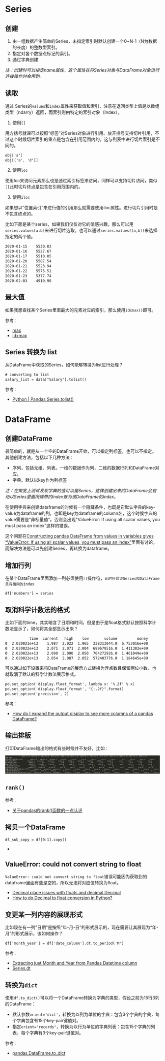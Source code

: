 # Series

## 创建

1. 由一组数据产生简单的Series，未指定索引时默认创建一个0~N-1（N为数据的长度）的整数型索引。
2. 指定对各个数据点标记的索引。
3. 通过字典创建


*注：创建时可以指定name属性，这个属性在将Series对象与DataFrame对象进行连接操作时会用到。*


## 读取

通过 Series的`values`和`index`属性来获取值和索引，注意在返回类型上值是以数组类型（ndarry）返回，而索引则由特定的索引对象（Index）。

1. 使用`[]`

用方括号就课可以按照“标签”对Series对象进行引用。放开括号支持切片引用，不过这个时候切片索引的重点是包含在引用范围内的，这与列表中进行切片索引是不同的。

```
obj['a']
obj[['a', 'd']]
```

2. 使用`loc`

使用loc来访问元素那么也是通过索引标签来访问，同样可以支持切片访问，类似`[]`此时切片终点是包含在引用范围内的。

3. 使用`iloc`

如果想以“位置索引”来进行值的引用那么就需要使用iloc属性。进行切片引用时是不包含终点的。


比如下面是某个series，如果我们仅仅对它的值感兴趣，那么可以用`series.values[a:b]`来进行切片选取，也可以通过`series.values[[a,b]]`来选择指定的两个值。

```
2020-01-15    5530.03
2020-01-16    5527.67
2020-01-17    5510.05
2020-01-20    5587.54
2020-01-21    5523.94
2020-01-22    5575.51
2020-01-23    5377.74
2020-02-03    4910.90
```


## 最大值


如果我想查找某个Series里面最大的元素对应的索引，那么使用`idxmax()`即可。

参考：

- [max](https://pandas.pydata.org/docs/reference/api/pandas.Series.max.html)
- [idxmax](https://pandas.pydata.org/docs/reference/api/pandas.Series.idxmax.html)


## Series 转换为 list

从DataFrame中获取的Series，如何能够转换为list进行处理？

```
# converting to list
salary_list = data["Salary"].tolist()
```

参考：

- [Python | Pandas Series.tolist()](https://www.geeksforgeeks.org/python-pandas-series-tolist/)


# DataFrame

## 创建DataFrame

最简单的，就是从一个空的DataFrame开始，可以指定列标签，也可以不指定。其他创建方法，包括以下几种方法：

- 序列，包括元组、列表。一维的数据作为列，二维的数据行列和DataFrame对应。
- 字典。默认以key作为列标签

*注：在聚宽上测试发现字典的值可以是Series，这样创建出来的DataFrame会自动以Series里面所携带的index做为该DataFrame的index。*

在使用字典来创建dataframe的时候有一个隐藏条件，也既是它默认字典的key-value为dataframe的列，也即是key为dataframe的column名，这个时候字典的value需要是“非标量值”。否则会出现"ValueError: If using all scalar values, you must pass an index"这样的错误。

这个问题在[Constructing pandas DataFrame from values in variables gives “ValueError: If using all scalar values, you must pass an index”](https://stackoverflow.com/questions/17839973/constructing-pandas-dataframe-from-values-in-variables-gives-valueerror-if-usi)里面有讨论，而解决方法是可以先创建Series，再转换为dataframe。


## 增加行列

在某个DataFrame里面添加一列必须使用`[]`操作符，`此时应保证Series和DataFrame具有相同的index`

```
df['numbers'] = series
```


## 取消科学计数法的格式

比如下面的time，其实暗含了日期和时间，但是由于是float格式默认按照科学计数法显示了，如何将其全部显示出来？

```
           time  current   high    low       volume         money
0  2.020021e+13    1.987  2.022  1.965  338313044.0  6.753016e+08
0  2.020022e+13    2.071  2.071  2.004  689679516.0  1.411302e+09
0  2.020022e+13    2.090  2.090  2.050  704272926.0  1.461049e+09
0  2.020022e+13    2.054  2.087  2.052  572403776.0  1.184645e+09
```

可以通过如下设置来将DataFrame的展示方式替换为浮点数且保留两位小数，也就取消了默认的科学计数法展示格式。

```
pd.set_option('display.float_format', lambda x: '%.2f' % x)
pd.set_option('display.float_format', "{:.2f}".format)
pd.set_option('precision', 2)
```

参考：

- [How do I expand the output display to see more columns of a pandas DataFrame?](https://stackoverflow.com/questions/11707586/how-do-i-expand-the-output-display-to-see-more-columns-of-a-pandas-dataframe)


## 输出排版

打印DataFrame输出的格式有些时候并不友好，比如：

![](print_not_aligned.png)


## `rank()`

参考：

- [关于pandas的rank()函数的一点认识](https://zhuanlan.zhihu.com/p/87593543)


## 拷贝一个DataFrame

```
df_sub_copy = df[0:1].copy()
```

- [](https://stackoverflow.com/questions/27673231/why-should-i-make-a-copy-of-a-data-frame-in-pandas)


## ValueError: could not convert string to float

`ValueError: could not convert string to float`错误可能因为获取到的dataframe里面有些是空的，所以无法将对应值转换为float。


- [Decimal place issues with floats and decimal.Decimal](https://stackoverflow.com/questions/286061/decimal-place-issues-with-floats-and-decimal-decimal)
- [How to do Decimal to float conversion in Python?](https://stackoverflow.com/questions/32285927/how-to-do-decimal-to-float-conversion-in-python)

## 变更某一列内容的展现形式

比如现在有一列"日期"是按照“年-月-日”的形式展示的，现在需要让其展现为“年-月”的形式展示，该如何操作？

```
df['month_year'] = df['date_column'].dt.to_period('M')
```

参考：

- [Extracting just Month and Year from Pandas Datetime column](https://stackoverflow.com/questions/25146121/extracting-just-month-and-year-from-pandas-datetime-column)
- [Series.dt ](http://pandas.pydata.org/pandas-docs/stable/reference/series.html#api-series-dt)


## 转换为`dict`

使用`df.to_dict()`可以将一个DataFrame转换为字典的类型，假设之前为15行3列的DataFrame：

- 默认参数`orient='dict'`，转换为以列为单位的字典：包含3个字典的字典，每个字典包含有15个key-pair键值对。
- 指定`orient="records"`，转换为以行为单位的字典列表：包含15个字典的列表，每个字典有3个key-pair键值对。

参考：

- [pandas.DataFrame.to_dict](https://pandas.pydata.org/docs/reference/api/pandas.DataFrame.to_dict.html)


